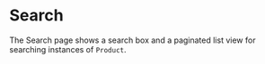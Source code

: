 # Search

The Search page shows a search box and a paginated list view for searching instances of `Product`.
